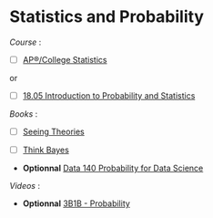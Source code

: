 # Statistics and Probability

*Course* : 

- [ ] [AP®︎/College Statistics](https://www.khanacademy.org/math/ap-statistics)

or

- [ ] [18.05 Introduction to Probability and Statistics](https://openlearninglibrary.mit.edu/courses/course-v1:MITx+18.05r_10+2022_Summer/about)

*Books* :

- [ ] [Seeing Theories](https://seeing-theory.brown.edu/index.html#secondPage)

- [ ] [Think Bayes](https://allendowney.github.io/ThinkBayes2/index.html#)

- **Optionnal** [Data 140 Probability for Data Science](http://prob140.org/textbook/content/README.html)


*Videos* :

- **Optionnal** [3B1B - Probability](https://www.3blue1brown.com/topics/probability)
